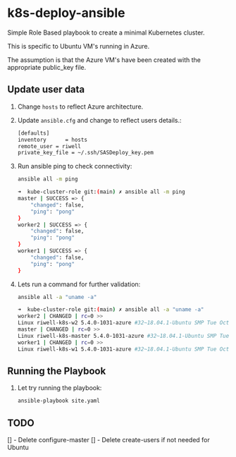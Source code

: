 # k8s-deploy-ansible

Simple Role Based playbook to create a minimal Kubernetes cluster.

This is specific to Ubuntu VM's running in Azure.

The assumption is that the Azure VM's have been created with the appropriate
public_key file.

## Update user data

1. Change ```hosts``` to reflect Azure architecture.
2. Update ```ansible.cfg``` and change to reflect users details.:

    ```bash
    [defaults]
    inventory      = hosts
    remote_user = riwell
    private_key_file = ~/.ssh/SASDeploy_key.pem
    ```

3. Run ansible ping to check connectivity:

    ```bash
    ansible all -m ping
    ```

    ```bash
    ➜  kube-cluster-role git:(main) ✗ ansible all -m ping
    master | SUCCESS => {
        "changed": false,
        "ping": "pong"
    }
    worker2 | SUCCESS => {
        "changed": false,
        "ping": "pong"
    }
    worker1 | SUCCESS => {
        "changed": false,
        "ping": "pong"
    }
    ```

4. Lets run a command for further validation:

    ```bash
    ansible all -a "uname -a"
    ```

    ```bash
    ➜  kube-cluster-role git:(main) ✗ ansible all -a "uname -a"
    worker2 | CHANGED | rc=0 >>
    Linux riwell-k8s-w2 5.4.0-1031-azure #32~18.04.1-Ubuntu SMP Tue Oct 6 10:03:22 UTC 2020 x86_64 x86_64 x86_64 GNU/Linux
    master | CHANGED | rc=0 >>
    Linux riwell-k8s-master 5.4.0-1031-azure #32~18.04.1-Ubuntu SMP Tue Oct 6 10:03:22 UTC 2020 x86_64 x86_64 x86_64 GNU/Linux
    worker1 | CHANGED | rc=0 >>
    Linux riwell-k8s-w1 5.4.0-1031-azure #32~18.04.1-Ubuntu SMP Tue Oct 6 10:03:22 UTC 2020 x86_64 x86_64 x86_64 GNU/Linux
    ```

## Running the Playbook

1. Let try running the playbook:

    ```bash
    ansible-playbook site.yaml
    ```

## TODO

[] - Delete configure-master
[] - Delete create-users if not needed for Ubuntu
